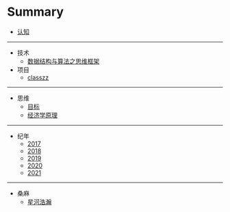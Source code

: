 # Summary

* [认知](README.md)

-----
* 技术
    * [数据结构与算法之思维框架](技术/数据结构与算法之思维框架.md)
* 项目
    * [classzz](项目/classzz.md)

-----
* 思维
    * [目标](思维/目标.md)
    * [经济学原理](思维/经济学原理.md)

-----
* 纪年
    * [2017](纪年/2017.md)
    * [2018](纪年/2018.md)
    * [2019](纪年/2019.md)
    * [2020](纪年/2020.md)
    * [2021](纪年/2021.md)

-----
* 桑麻
    * [星河浩瀚](桑麻/星系.md)


